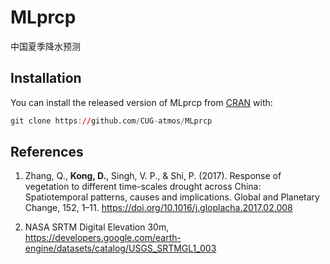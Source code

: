 
# MLprcp

<!-- badges: start -->
<!-- badges: end -->

中国夏季降水预测

## Installation

You can install the released version of MLprcp from [CRAN](https://CRAN.R-project.org) with:

``` r
git clone https://github.com/CUG-atmos/MLprcp
```

## References

1. Zhang, Q., **Kong, D.**, Singh, V. P., & Shi, P. (2017). Response of vegetation to different time-scales drought across China: Spatiotemporal patterns, causes and implications. Global and Planetary Change, 152, 1–11. https://doi.org/10.1016/j.gloplacha.2017.02.008

2. NASA SRTM Digital Elevation 30m, https://developers.google.com/earth-engine/datasets/catalog/USGS_SRTMGL1_003
